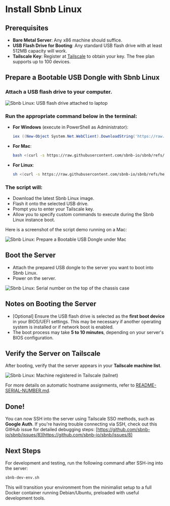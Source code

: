 # Install Sbnb Linux

## Prerequisites
- **Bare Metal Server**: Any x86 machine should suffice.
- **USB Flash Drive for Booting**: Any standard USB flash drive with at least 512MB capacity will work.
- **Tailscale Key**: Register at [Tailscale](https://tailscale.com/) to obtain your key. The free plan supports up to 100 devices.

## Prepare a Bootable USB Dongle with Sbnb Linux
### Attach a USB flash drive to your computer.

![Sbnb Linux: USB flash drive attached to laptop](images/usb-flash-laptop.png)


### Run the appropriate command below in the terminal:
- **For Windows** (execute in PowerShell as Administrator):
  ```powershell
  iex ((New-Object System.Net.WebClient).DownloadString('https://raw.githubusercontent.com/sbnb-io/sbnb/refs/heads/main/scripts/install-win.ps1'))
  ```

- **For Mac**:
  ```bash
  bash <(curl -s https://raw.githubusercontent.com/sbnb-io/sbnb/refs/heads/main/scripts/install-mac.sh)
  ```

- **For Linux**:
  ```bash
  sh <(curl -s https://raw.githubusercontent.com/sbnb-io/sbnb/refs/heads/main/scripts/install-linux.sh)
  ```

### The script will:
- Download the latest Sbnb Linux image.
- Flash it onto the selected USB drive.
- Prompt you to enter your Tailscale key.
- Allow you to specify custom commands to execute during the Sbnb Linux instance boot.

Here is a screenshot of the script demo running on a Mac:

![Sbnb Linux: Prepare a Bootable USB Dongle under Mac](images/sbnb-install-mac.png)

## Boot the Server
- Attach the prepared USB dongle to the server you want to boot into Sbnb Linux.
- Power on the server.
  
![Sbnb Linux: Serial number on the top of the chassis case](images/serial-number-chassis.png)


## Notes on Booting the Server
- [Optional] Ensure the USB flash drive is selected as the **first boot device** in your BIOS/UEFI settings. This may be necessary if another operating system is installed or if network boot is enabled.
- The boot process may take **5 to 10 minutes**, depending on your server's BIOS configuration.

## Verify the Server on Tailscale
After booting, verify that the server appears in your **Tailscale machine list**.

![Sbnb Linux: Machine registered in Tailscale (tailnet)](images/serial-number-tailscale.png)

For more details on automatic hostname assignments, refer to [README-SERIAL-NUMBER.md](README-SERIAL-NUMBER.md).

## Done!
You can now SSH into the server using Tailscale SSO methods, such as **Google Auth**.
If you're having trouble connecting via SSH, check out this GitHub issue for detailed debugging steps:
[https://github.com/sbnb-io/sbnb/issues/8](https://github.com/sbnb-io/sbnb/issues/8)

## Next Steps
For development and testing, run the following command after SSH-ing into the server:

```bash
sbnb-dev-env.sh
```
This will transition your environment from the minimalist setup to a full Docker container running Debian/Ubuntu, preloaded with useful development tools.
